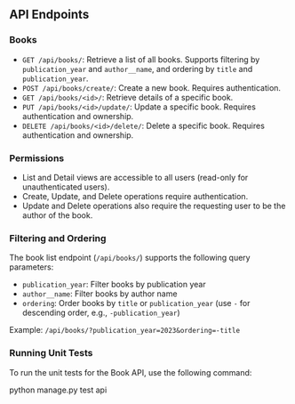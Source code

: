 ## API Endpoints

### Books

- `GET /api/books/`: Retrieve a list of all books. Supports filtering by `publication_year` and `author__name`, and ordering by `title` and `publication_year`.
- `POST /api/books/create/`: Create a new book. Requires authentication.
- `GET /api/books/<id>/`: Retrieve details of a specific book.
- `PUT /api/books/<id>/update/`: Update a specific book. Requires authentication and ownership.
- `DELETE /api/books/<id>/delete/`: Delete a specific book. Requires authentication and ownership.

### Permissions

- List and Detail views are accessible to all users (read-only for unauthenticated users).
- Create, Update, and Delete operations require authentication.
- Update and Delete operations also require the requesting user to be the author of the book.

### Filtering and Ordering

The book list endpoint (`/api/books/`) supports the following query parameters:

- `publication_year`: Filter books by publication year
- `author__name`: Filter books by author name
- `ordering`: Order books by `title` or `publication_year` (use `-` for descending order, e.g., `-publication_year`)

Example: `/api/books/?publication_year=2023&ordering=-title`

### Running Unit Tests

To run the unit tests for the Book API, use the following command:

python manage.py test api
